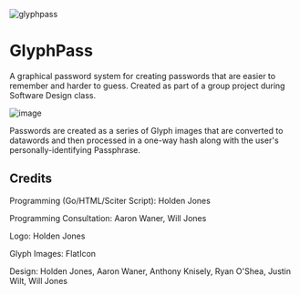![glyphpass](https://cloud.githubusercontent.com/assets/2739674/20878766/a072b212-ba9e-11e6-9e0b-42c7b689c988.png)

# GlyphPass
A graphical password system for creating passwords that are easier to remember and harder to guess. Created as part of a group project during Software Design class.

![image](https://cloud.githubusercontent.com/assets/2739674/20878781/b49b7daa-ba9e-11e6-857d-b7ebf940d838.png)

Passwords are created as a series of Glyph images that are converted to datawords and then processed in a one-way hash along with the user's personally-identifying Passphrase.


## Credits

Programming (Go/HTML/Sciter Script): Holden Jones

Programming Consultation: Aaron Waner, Will Jones

Logo: Holden Jones

Glyph Images: FlatIcon

Design: Holden Jones, Aaron Waner, Anthony Knisely, Ryan O'Shea, Justin Wilt, Will Jones

